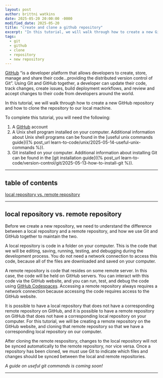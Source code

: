 ```yaml
---
layout: post
author: brittni watkins
date: 2025-05-20 20:00:00 -0000
modified_date: 2025-05-20
title: "create and clone a github repository"
excerpt: "In this tutorial, we will walk through how to create a new GitHub repository and how to clone the repository to our local machine."
tags:
  - git
  - github
  - clone
  - repository
  - new repository
---
```


[GitHub](https://github.com/) “is a developer platform that allows developers to create, store, manage and share their code...providing the distributed version control of Git”. Using Git and GitHub together, a developer can update their code, track changes, create issues, build deployment workflows, and review and accept changes to their code from developers around the world.

In this tutorial, we will walk through how to create a new GitHub repository and how to clone the repository to our local machine.

To complete this tutorial, you will need the following:

1. A [GitHub](https://github.com/) account
1. A Unix shell program installed on your computer. Additional information about Unix shell programs can be found in the [useful unix commands guide]({% post_url learn-to-code/unix/2025-05-14-useful-unix-commands %}).
1. Git installed on your computer. Additional information about installing Git can be found in the [git installation guide]({% post_url learn-to-code/version-control/git/2025-05-13-how-to-install-git %}).

----

## table of contents

[local repository vs. remote repository](#local-repository-vs-remote-repository)

----

## local repository vs. remote repository

Before we create a new repository, we need to understand the difference between a local repository and a remote repository, and how we use Git and GitHub together to maintain the two.

A local repository is code in a folder on your computer. This is the code that we will be editing, saving, running, testing, and debugging during the development process. You do not need a network connection to access this code, because all of the files are downloaded and saved on your computer.

A remote repository is code that resides on some remote server. In this case, the code will be held on GitHub servers. You can interact with this code via the GitHub website, and you can run, test, and debug the code using [GitHub Codespaces](https://docs.github.com/en/codespaces). Accessing a remote repository always requires a network connection because accessing the code requires access to the GitHub website.

It is possible to have a local repository that does not have a corresponding remote repository on GitHub, and it is possible to have a remote repository on GitHub that does not have a corresponding local repository on your computer.  For this tutorial, we will be creating a remote repository on the GitHub website, and cloning that remote repository so that we have a corresponding local repository on our computer.

After cloning the remote respository, changes to the local repository will not be synced automatically to the remote repository, nor vice versa. Once a repository has been cloned, we must use Git to indicate which files and changes should be synced between the local and remote repositories.

*A guide on useful git commands is coming soon!*

<!-- TODO - link to useful git commands post -->

----
